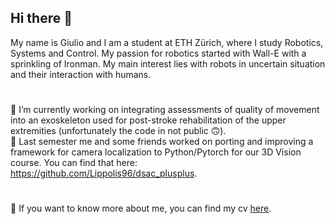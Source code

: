 ## Hi there 👋
My name is Giulio and I am a student at ETH Zürich, where I study Robotics, Systems and Control. My passion for robotics started with Wall-E with a sprinkling of Ironman. My main interest lies with robots in uncertain situation and their interaction with humans.  
#
🔭 I’m currently working on integrating assessments of quality of movement into an exoskeleton used for post-stroke rehabilitation of the upper extremities (unfortunately the code in not public 🙃).  
🔭 Last semester me and some friends worked on porting and improving a framework for camera localization to Python/Pytorch for our 3D Vision course. You can find that here: https://github.com/Lippolis96/dsac_plusplus.  
#
💬 If you want to know more about me, you can find my cv [here](https://drive.google.com/file/d/1RBhrYeIo6SXG6-2Qfw4zft1-Gp2BiA_u/view?usp=sharing).
<!--
**giuschio/giuschio** is a ✨ _special_ ✨ repository because its `README.md` (this file) appears on your GitHub profile.

Here are some ideas to get you started:

- 🔭 I’m currently working on ...
- 🌱 I’m currently learning ...
- 👯 I’m looking to collaborate on ...
- 🤔 I’m looking for help with ...
- 💬 Ask me about ...
- 📫 How to reach me: ...
- 😄 Pronouns: ...
- ⚡ Fun fact: ...
-->
